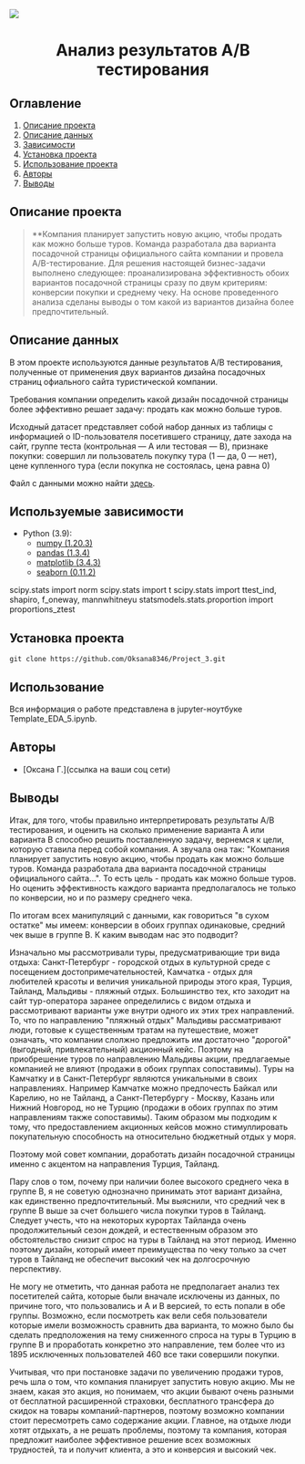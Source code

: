 
![](./images/data_cleaning.png)
# <center> Анализ результатов А/В тестирования </center>
## Оглавление
1. [Описание проекта](#Описание-проекта)
2. [Описание данных](#Описание-данных)
3. [Зависимости](#Зависимости)
4. [Установка проекта](#Установка-проекта)
5. [Использование проекта](#Использование-проекта)
6. [Авторы](#Автор)
7. [Выводы](Использование-проекта)

## Описание проекта

> **Компания планирует запустить новую акцию, чтобы продать как можно больше туров. Команда разработала два варианта посадочной страницы официального сайта компании и провела A/B-тестирование. 
Для решения настоящей бизнес-задачи выполнено следующее: проанализирована эффективность обоих вариантов посадочной страницы сразу по двум критериям: конверсии покупки и среднему чеку. На основе проведенного анализа  сделаны выводы о том какой из вариантов дизайна более предпочтительный.

## Описание данных
В этом проекте используются данные результатов А/В тестирования, полученные от применения двух вариантов дизайна посадочных страниц офиального сайта туристической компании.

Требования компании определить какой дизайн посадочной страницы более эффективно решает задачу: продать как можно больше туров. 

Исходный датасет представляет собой набор данных из таблицы с информацией о ID-пользователя посетившего страницу, дате захода на сайт, группе теста (контрольная — А или тестовая — B), признаке покупки: совершил ли пользователь покупку тура (1 — да, 0 — нет), цене купленного тура (если покупка не состоялась, цена равна 0)

Файл с данными можно найти [здесь](https://drive.google.com/file/d/1FdMCttChuBBRRK6CVIsEzuvytlbMCYTh/view?usp=share_link).

## Используемые зависимости
* Python (3.9):
    * [numpy (1.20.3)](https://numpy.org)
    * [pandas (1.3.4)](https://pandas.pydata.org)
    * [matplotlib (3.4.3)](https://matplotlib.org)
    * [seaborn (0.11.2)](https://seaborn.pydata.org)
    
scipy.stats import norm
scipy.stats import t
scipy.stats import ttest_ind, shapiro, f_oneway, mannwhitneyu
statsmodels.stats.proportion import proportions_ztest

## Установка проекта

```
git clone https://github.com/Oksana8346/Project_3.git
```

## Использование
Вся информация о работе представлена в jupyter-ноутбуке Template_EDA_5.ipynb.

## Авторы

* [Оксана Г.](ссылка на ваши соц сети)

## Выводы

Итак, для того, чтобы правильно интерпретировать результаты А/В тестирования, и оценить на сколько применение варианта А или варианта В способно решить поставленную задачу, вернемся к цели, которую ставила перед собой компания. А звучала она так: "Компания планирует запустить новую акцию, чтобы продать как можно больше туров. Команда разработала два варианта посадочной страницы официального сайта...". То есть цель - продать как можно больше туров. Но оценить эффективность каждого варианта предполагалось не только по конверсии, но и по размеру среднего чека.

По итогам всех манипуляций с данными, как говориться "в сухом остатке" мы имеем: конверсии в обоих группах одинаковые, средний чек выше в группе В. К каким выводам нас это подводит?

 Изначально мы рассмотривали туры, предусматривающие три вида отдыха: Санкт-Петербург - городской отдых в культурной среде с посещением достопримечательностей, Камчатка - отдых для любителей красоты и величия уникальной природы этого края, Турция, Тайланд, Мальдивы - пляжный отдых. Большинство тех, кто заходит на сайт тур-оператора заранее определились с видом отдыха и рассмотривают варианты уже внутри одного их этих трех направлений. То, что по направлению "пляжный отдых" Мальдивы рассматривают люди, готовые к существенным тратам на путешествие, может означать, что компании слолжно предложить им достаточно "дорогой" (выгодный, привлекательный) акционный кейс. Поэтому на приобрешение туров по направлению Мальдивы акции, предлагаемые компанией не влияют (продажи в обоих группах сопоставимы). Туры на Камчатку и в Санкт-Петербург являются уникальными в своих направлениях. Например Камчатке можно предпочесть Байкал или Карелию, но не Тайланд, а Санкт-Петербургу - Москву, Казань или Нижний Новгород, но не Турцию (продажи в обоих группах по этим направлениям также сопоставимы). Таким образом мы подходим к тому, что предоставлением акционных кейсов можно стимуллировать покупательную способность на относительно бюджетный отдых у моря. 

 Поэтому мой совет компании, доработать дизайн посадочной страницы именно с акцентом на направления Турция, Тайланд.

 Пару слов о том, почему при наличии более высокого среднего чека в группе В, я не советую однозначно принимать этот вариант дизайна, как единственно предпочтительный. Мы выяснили, что средний чек в группе В выше за счет большего числа покупки туров в Тайланд. Следует учесть, что на некоторых курортах Тайланда очень продолжительный сезон дождей, и естественным образом это обстоятельство снизит спрос на туры в Тайланд на этот период. Именно поэтому дизайн, который имеет преимущества по чеку только за счет туров в Тайланд не обеспечит высокий чек на долгосрочную перспективу.
 
 Не могу не отметить, что данная работа не предполагает анализ тех посетителей сайта, которые были вначале исключены из данных, по причине того, что пользовались и А и В версией, то есть попали в обе группы. Возможно, если посмотреть как вели себя пользователи которые имели возможность сравнить два варианта, то можно было бы сделать предположения на тему сниженного спроса на туры в Турцию в группе В и проработать конкретно это направление, тем более что из 1895 исключенных пользователей 460 все таки совершили покупки. 

 Учитывая, что при постановке задачи по увеличению продажи туров, речь шла о том, что компания планирует запустить новую акцию. Мы не знаем, какая это акция, но понимаем, что акции бывают очень разными от бесплатной расширенной страховки, бесплатного трансфера до скидок на товары компаний-партнеров, поэтому возможно компании стоит пересмотреть само содержание акции. Главное, на отдыхе люди хотят отдыхать, а не решать проблемы, поэтому та компания, которая предложит наиболее эффективное решение всех возможных трудностей, та и получит клиента, а это и конверсия и высокий чек.